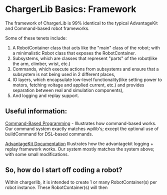 # ChargerLib Basics: Framework

The framework of ChargerLib is 99% identical to the typical AdvantageKit and Command-based robot frameworks.

Some of these tenets include:
1. A RobotContainer class that acts like the "main" class of the robot; with a minimalistic Robot class that exposes the RobotContainer.
2. Subsystems, which are classes that represent "parts" of the robot(like the arm, climber, wrist, etc.)
3. Commands, which execute actions from subsystems and ensure that a subsystem is not being used in 2 different places,
4. IO layers, which encapsulate low-level functionality(like setting power to motors, fetching voltage and applied current, etc.)
and provides separation between real and simulation components),
5. And logging and replay support.

## Useful information:

[Command-Based Programming](https://docs.wpilib.org/en/stable/docs/software/commandbased/what-is-command-based.html) - 
Illustrates how command-based works. Our command system exactly matches wpilib's;
except the optional use of buildCommand for DSL-based commands.


[AdvantageKit Documentation](https://github.com/Mechanical-Advantage/AdvantageKit/tree/main)
Illustrates how the advantagekit logging + replay framework works. Our system mostly matches the system above; with some small modifications.


## So, how do I start off coding a robot?

Within chargerlib, it is intended to create 1 or many RobotContainer(s) per robot instance.
These RobotContainer(s) will then 





